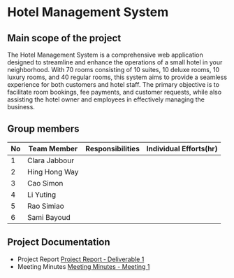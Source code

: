# Hotel Management System

## Main scope of the project
The Hotel Management System is a comprehensive web application designed to streamline and enhance the operations of a small hotel in your neighborhood. With 70 rooms consisting of 10 suites, 10 deluxe rooms, 10 luxury rooms, and 40 regular rooms, this system aims to provide a seamless experience for both customers and hotel staff. The primary objective is to facilitate room bookings, fee payments, and customer requests, while also assisting the hotel owner and employees in effectively managing the business.

## Group members

| No | Team Member   | Responsibilities | Individual Efforts(hr) |
|----|---------------|------------------|------------------------|
| 1  | Clara Jabbour |                  |                        |
| 2  | Hing Hong Way |                  |                        |
| 3  | Cao Simon     |                  |                        |
| 4  | Li Yuting     |                  |                        |
| 5  | Rao Simiao    |                  |                        |
| 6  | Sami Bayoud   |                  |                        |




## Project Documentation
- Project Report [Project Report ‐ Deliverable 1](https://github.com/McGill-ECSE321-Fall2023/project-group-06/wiki/Project-Report#project-report--deliverable-1)
- Meeting Minutes [Meeting Minutes - Meeting 1](https://github.com/McGill-ECSE321-Fall2023/project-group-06/wiki/Meeting-minutes#meeting-minutes---meeting-1)
